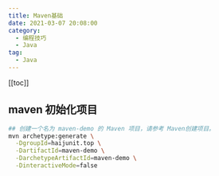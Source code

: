 ```yaml
---
title: Maven基础
date: 2021-03-07 20:08:00
category: 
  - 编程技巧
  - Java
tag: 
  - Java
---
```


<!-- more -->
[[toc]]

## maven 初始化项目

```bash
## 创建一个名为 maven-demo 的 Maven 项目，请参考 Maven创建项目。
​mvn archetype:generate \
  -DgroupId=haijunit.top \
  -DartifactId=maven-demo \
  -DarchetypeArtifactId=maven-demo \
  -DinteractiveMode=false
```
